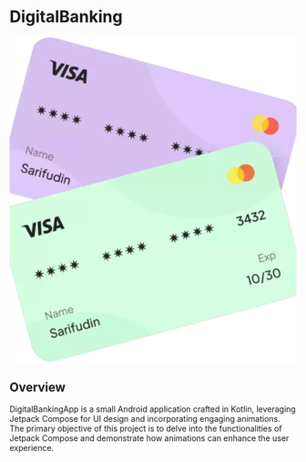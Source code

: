# DigitalBanking

![AppLogo](app/src/main/res/drawable/starting_screen.png)

## Overview

DigitalBankingApp is a small Android application crafted in Kotlin, leveraging Jetpack Compose for UI design
and incorporating engaging animations. The primary objective of this project is to delve into the functionalities of
Jetpack Compose and demonstrate how animations can enhance the user experience.

